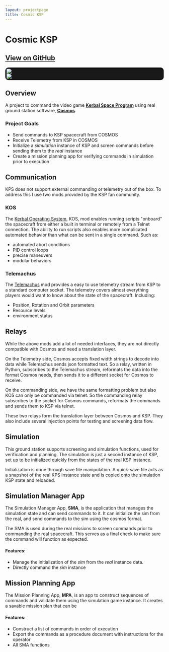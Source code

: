 ```yaml
---
layout: projectpage
title: Cosmic KSP
---
```


# **Cosmic KSP**

## **[View on GitHub](https://github.com/Timin8er/CosmicKSP)**

<div class="row p-1 my-3" style="border-radius: 10px; border-style: solid; border-color: #121212; border-width: 4px; background-color: #191919;">

  <div class="col d-flex align-items-center">
    <img class="figure-img img-fluid mx-auto w-75" src="https://cosmosc2.com/img/COSMOS.png">
  </div>

  <div class="col d-flex align-items-center ">
    <img class="figure-img img-fluid mx-auto h-75" src="https://www.kerbalspaceprogram.com/wp-content/uploads/2019/08/mercury-logo-white-new.png">
  </div>

</div>

## **Overview**
A project to command the video game **[Kerbal Space Program](https://www.kerbalspaceprogram.com/)** using real ground station software, **[Cosmos](https://cosmosc2.com/)**.

### Project Goals
- Send commands to KSP spacecraft from COSMOS
- Receive Telemetry from KSP in COSMOS
- Initialize a *simulation* instance of KSP and screen commands before sending them to the *real* instance
- Create a mission planning app for verifying commands in simulation prior to execution

## **Communication**
KPS does not support external commanding or telemetry out of the box. To address this I use two mods provided by the KSP fan community.

### **KOS**
The [Kerbal Operating System](https://ksp-kos.github.io/KOS/), KOS, mod enables running scripts "onboard" the spacecraft from either a built in terminal or remotely from a Telnet connection.
The ability to run scripts also enables more complicated automated behavior than what can be sent in a single command. Such as:
- automated abort conditions
- PID control loops
- precise maneuvers
- modular behaviors

### **Telemachus**
The [Telemachus](https://github.com/TeleIO/Telemachus-1) mod provides a easy to use telemetry stream from KSP to a standard computer socket.
The telemetry covers almost everything players would want to know about the state of the spacecraft. Including:
- Position, Rotation and Orbit parameters
- Resource levels
- environment status

## **Relays**
While the above mods add a lot of needed interfaces, they are not directly compatible with Cosmos and need a translation layer.

On the Telemetry side, Cosmos accepts fixed width strings to decode into data while Telemachus sends json formatted text.
So a relay, written in Python, subscribes to the Telemachus stream, reformats the data into the format Cosmos needs, then sends it to a different socket for Cosmos to receive.

On the commanding side, we have the same formatting problem but also KOS can only be commanded via telnet. So the commanding relay subscribes to the socket for Cosmos commands, reformats the commands and sends them to KSP via telnet.

These two relays form the translation layer between Cosmos and KSP. They also include several injection points for testing and screening data flow.

## **Simulation**
This ground station supports screening and simulation functions, used for verification and planning. The simulation is just a second instance of KSP, set up to be initialized quickly from the states of the real KSP instance.

Initialization is done through save file manipulation. A quick-save file acts as a snapshot of the real KPS instance state and is copied onto the simulation KSP state and reloaded.

## **Simulation Manager App**
The Simulation Manager App, **SMA**, is the application that manages the simulation state and can send commands to it. It can initialize the sim from the real, and send commands to the sim using the cosmos format.

The SMA is used during the real missions to screen commands prior to commanding the real spacecraft. This serves as a final check to make sure the command will function as expected.

#### Features:
- Manage the initialization of the *sim* from the *real* instance data.
- Directly command the *sim* instance

## **Mission Planning App**
The Mission Planning App, **MPA**, is an app to construct sequences of commands and validate them using the simulation game instance. It creates a savable mission plan that can be

#### Features:
- Construct a list of commands in order of execution
- Export the commands as a procedure document with instructions for the operator
- All SMA functions
